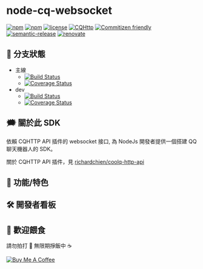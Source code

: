 # node-cq-websocket
[![npm](https://img.shields.io/npm/dt/cq-websocket.svg)](https://www.npmjs.com/package/cq-websocket)
[![npm](https://img.shields.io/npm/v/cq-websocket.svg)](https://www.npmjs.com/package/cq-websocket)
[![license](https://img.shields.io/github/license/momocow/node-cq-websocket.svg)](https://github.com/momocow/node-cq-websocket#readme)
[![CQHttp](https://img.shields.io/badge/dependency-CQHttp-green.svg)](https://github.com/richardchien/coolq-http-api#readme)
[![Commitizen friendly](https://img.shields.io/badge/commitizen-friendly-ff69b4.svg)](http://commitizen.github.io/cz-cli/)
[![semantic-release](https://img.shields.io/badge/%20%20%F0%9F%93%A6%F0%9F%9A%80-semantic--release-e10079.svg)](https://github.com/semantic-release/semantic-release)
[![renovate](https://badges.renovateapi.com/github/momocow/node-cq-websocket)](https://renovatebot.com/)

## 🚧 分支狀態
- 主線
  - [![Build Status](https://travis-ci.org/momocow/node-cq-websocket.svg?branch=master)](https://travis-ci.org/momocow/node-cq-websocket)
  - [![Coverage Status](https://coveralls.io/repos/github/momocow/node-cq-websocket/badge.svg?branch=master)](https://coveralls.io/github/momocow/node-cq-websocket?branch=master)
- dev
  - [![Build Status](https://travis-ci.org/momocow/node-cq-websocket.svg?branch=dev)](https://travis-ci.org/momocow/node-cq-websocket)
  - [![Coverage Status](https://coveralls.io/repos/github/momocow/node-cq-websocket/badge.svg?branch=dev)](https://coveralls.io/github/momocow/node-cq-websocket?branch=dev)

## 🗯️ 關於此 SDK
依賴 CQHTTP API 插件的 websocket 接口, 為 NodeJs 開發者提供一個搭建 QQ 聊天機器人的 SDK。

關於 CQHTTP API 插件，見 [richardchien/coolq-http-api](https://github.com/richardchien/coolq-http-api#readme)

## 🎉 功能/特色

## 🛠️ 開發者看板

## 🍙 歡迎餵食
請勿拍打 🤜 無限期掙飯中 ☕

<a href="https://www.buymeacoffee.com/momocow" target="_blank"><img src="https://www.buymeacoffee.com/assets/img/custom_images/yellow_img.png" alt="Buy Me A Coffee" style="height: auto !important;width: auto !important;" ></a>
